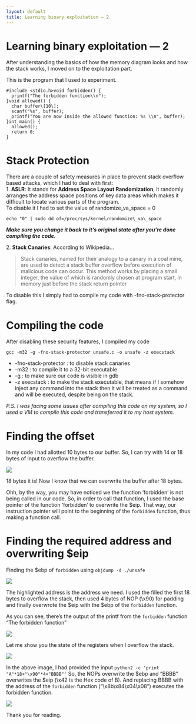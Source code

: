 ```yaml
---
layout: default
title: Learning binary exploitation — 2
---
```


Learning binary exploitation — 2
================================

After understanding the basics of how the memory diagram looks and how the stack works, I moved on to the exploitation part.

This is the program that I used to experiment.

```
#include <stdio.h>void forbidden() {  
  printf("The forbidden function\\n");  
}void allowed() {  
  char buffer\[10\];   
  scanf("%s", buffer);   
  printf("You are now inside the allowed function: %s \\n", buffer);  
}int main() {  
  allowed();   
  return 0;  
}
```

Stack Protection
================

There are a couple of safety measures in place to prevent stack overflow based attacks, which I had to deal with first:  
1\. **ASLR**: It stands for **Address Space Layout Randomization**, it randomly arranges the address space positions of key data areas which makes it difficult to locate various parts of the program.  
To disable it I had to set the value of randomize\_va\_space = 0

```
echo "0" | sudo dd of=/proc/sys/kernel/randomize\_va\_space
```

**_Make sure you change it back to it’s original state after you’re done compiling the code._**

2\. **Stack Canaries**: According to Wikipedia…

> Stack canaries, named for their analogy to a canary in a coal mine, are used to detect a stack buffer overflow before execution of malicious code can occur. This method works by placing a small integer, the value of which is randomly chosen at program start, in memory just before the stack return pointer

To disable this I simply had to compile my code with -fno-stack-protector flag.

Compiling the code
==================

After disabling these security features, I compiled my code

```
gcc -m32 -g -fno-stack-protector unsafe.c -o unsafe -z execstack
```

*   \-fno-stack-protector : to disable stack canaries
*   \-m32 : to compile it to a 32-bit executable
*   \-g : to make sure our code is visible in gdb
*   \-z execstack : to make the stack executable, that means if I somehow inject any command into the stack then it will be treated as a command and will be executed, despite being on the stack.

_P.S. I was facing some issues after compiling this code on my system, so I used a VM to compile this code and transferred it to my host system._

Finding the offset
==================

In my code I had allotted 10 bytes to our buffer. So, I can try with 14 or 18 bytes of input to overflow the buffer.

![](https://miro.medium.com/max/1400/1*zksVcm4tLdE1sEoWy3ppYw.png)

18 bytes it is! Now I know that we can overwrite the buffer after 18 bytes.

Ohh, by the way, you may have noticed we the function ‘forbidden’ is not being called in our code. So, in order to call that function, I used the base pointer of the function ‘forbidden’ to overwrite the $eip. That way, our instruction pointer will point to the beginning of the `forbidden` function, thus making a function call.

Finding the required address and overwriting $eip
=================================================

Finding the $ebp of `forbidden` using `objdump -d ./unsafe`

![](https://miro.medium.com/max/1400/1*oV0jGmVgGPYSkneW2hMwsQ.png)

The highlighted address is the address we need. I used the filled the first 18 bytes to overflow the stack, then used 4 bytes of NOP (\\x90) for padding and finally overwrote the $eip with the $ebp of the `forbidden` function.

As you can see, there’s the output of the printf from the `forbidden` function  
“The forbidden function”

![](https://miro.medium.com/max/1400/1*LlBUTUdngVKBwhORaXNfyA.png)

Let me show you the state of the registers when I overflow the stack.

![](https://miro.medium.com/max/1400/1*3LT2Ik_y22bIkNCBzmC4Gw.png)

In the above image, I had provided the input `python2 -c 'print "A"*18+"\x90"*4+"BBBB"'` So, the NOPs overwrite the $ebp and “BBBB” overwrites the $eip (\\x42 is the Hex code of B). And replacing BBBB with the address of the `forbidden` function (“\\x8b\\x84\\x04\\x08”) executes the forbidden function.

![](https://miro.medium.com/max/1400/1*0lidVwXZjKgSxjC36MhmyQ.png)

Thank you for reading.